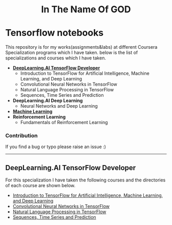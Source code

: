 <div align="center">
  <h1> In The Name Of GOD </h11>
  </div>

# Tensorflow notebooks

This repository is for my works(assignments&labs) at different Coursera Specialization programs which I have taken. below is the list of
specializations and courses which I have taken.
<span color='black'>

- [**DeepLearning.AI TensorFlow Developer**](https://www.coursera.org/account/accomplishments/specialization/certificate/GS2KGD5NEU3D)
  - Introduction to TensorFlow for Artificial Intelligence, Machine Learning, and Deep Learning
  - Convolutional Neural Networks in TensorFlow
  - Natural Language Processing in TensorFlow
  - Sequences, Time Series and Prediction
- **DeepLearning.AI Deep Learning**
  - Neural Networks and Deep Learning
- [**Machine Learning**](https://www.coursera.org/account/accomplishments/certificate/8YFX6GGF8PB9)
- **Reinforcement Learning**
  - Fundamentals of Reinforcement Learning

</span>

### Contribution

If you find a bug or typo please raise an issue :)

---

## DeepLearning.AI TensorFlow Developer

For this specialization I have taken the following courses and the directories of each course are shown below.

- [Introduction to TensorFlow for Artificial Intelligence, Machine Learning, and Deep Learning](https://github.com/FarshidNooshi/Tensorflow-notebooks/tree/master/Introduction%20to%20TensorFlow%20for%20Artificial%20Intelligence%2C%20Machine%20Learning%2C%20and%20Deep%20Learning)
- [Convolutional Neural Networks in TensorFlow](https://github.com/FarshidNooshi/Tensorflow-notebooks/tree/master/Convolutional%20Neural%20Networks%20in%20TensorFlow)
- [Natural Language Processing in TensorFlow](https://github.com/FarshidNooshi/Tensorflow-notebooks/tree/master/Natural%20Language%20Processing%20in%20TensorFlow)
- [Sequences, Time Series and Prediction](https://github.com/FarshidNooshi/Tensorflow-notebooks/tree/master/Sequences%2C%20Time%20Series%20and%20Prediction)
